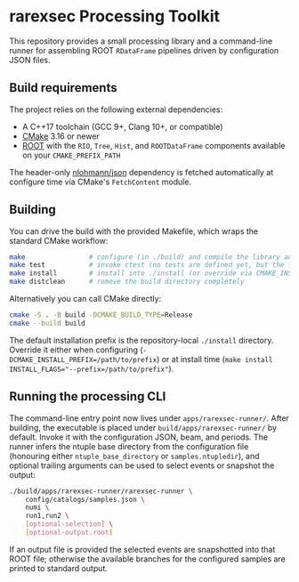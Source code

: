# rarexsec Processing Toolkit

This repository provides a small processing library and a command-line runner
for assembling ROOT `RDataFrame` pipelines driven by configuration JSON files.

## Build requirements

The project relies on the following external dependencies:

- A C++17 toolchain (GCC 9+, Clang 10+, or compatible)
- [CMake](https://cmake.org/) 3.16 or newer
- [ROOT](https://root.cern/) with the `RIO`, `Tree`, `Hist`, and `ROOTDataFrame`
  components available on your `CMAKE_PREFIX_PATH`

The header-only [nlohmann/json](https://github.com/nlohmann/json) dependency is
fetched automatically at configure time via CMake's `FetchContent` module.

## Building

You can drive the build with the provided Makefile, which wraps the standard
CMake workflow:

```bash
make                # configure (in ./build) and compile the library and runner
make test           # invoke ctest (no tests are defined yet, but the target exists)
make install        # install into ./install (or override via CMAKE_INSTALL_PREFIX)
make distclean      # remove the build directory completely
```

Alternatively you can call CMake directly:

```bash
cmake -S . -B build -DCMAKE_BUILD_TYPE=Release
cmake --build build
```

The default installation prefix is the repository-local `./install` directory.
Override it either when configuring (`-DCMAKE_INSTALL_PREFIX=/path/to/prefix`)
or at install time (`make install INSTALL_FLAGS="--prefix=/path/to/prefix"`).

## Running the processing CLI

The command-line entry point now lives under `apps/rarexsec-runner/`. After
building, the executable is placed under `build/apps/rarexsec-runner/` by
default. Invoke it with the configuration JSON, beam, and periods. The runner
infers the ntuple base directory from the configuration file (honouring either
`ntuple_base_directory` or `samples.ntupledir`), and optional trailing arguments
can be used to select events or snapshot the output:

```bash
./build/apps/rarexsec-runner/rarexsec-runner \
    config/catalogs/samples.json \
    numi \
    run1,run2 \
    [optional-selection] \
    [optional-output.root]
```

If an output file is provided the selected events are snapshotted into that ROOT
file; otherwise the available branches for the configured samples are printed to
standard output.


